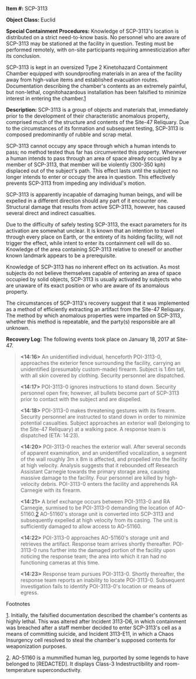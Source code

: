**Item #:** SCP-3113

**Object Class:** Euclid

**Special Containment Procedures:** Knowledge of SCP-3113's location is distributed on a strict need-to-know basis. No personnel who are aware of SCP-3113 may be stationed at the facility in question. Testing must be performed remotely, with on-site participants requiring amnesticization after its conclusion.

SCP-3113 is kept in an oversized Type 2 Kinetohazard Containment Chamber equipped with soundproofing materials in an area of the facility away from high-value items and established evacuation routes. Documentation describing the chamber's contents as an extremely painful, but non-lethal, cognitohazardous installation has been falsified to minimize interest in entering the chamber.[1](javascript:;)

**Description:** SCP-3113 is a group of objects and materials that, immediately prior to the development of their characteristic anomalous property, comprised much of the structure and contents of the Site-47 Reliquary. Due to the circumstances of its formation and subsequent testing, SCP-3113 is composed predominantly of rubble and scrap metal.

SCP-3113 cannot occupy any space through which a human intends to pass; no method tested thus far has circumvented this property. Whenever a human intends to pass through an area of space already occupied by a member of SCP-3113, that member will be violently (300-350 kph) displaced out of the subject's path. This effect lasts until the subject no longer intends to enter or occupy the area in question. This effectively prevents SCP-3113 from impeding any individual's motion.

SCP-3113 is apparently incapable of damaging human beings, and will be expelled in a different direction should any part of it encounter one. Structural damage that results from active SCP-3113, however, has caused several direct and indirect casualties.

Due to the difficulty of safely testing SCP-3113, the exact parameters for its activation are somewhat unclear. It is known that an intention to travel through every place on Earth, or the entirety of its holding facility, will not trigger the effect, while intent to enter its containment cell will do so. Knowledge of the area containing SCP-3113 relative to oneself or another known landmark appears to be a prerequisite.

Knowledge of SCP-3113 has no inherent effect on its activation. As most subjects do not believe themselves capable of entering an area of space occupied by solid objects, SCP-3113 is usually activated by subjects who are unaware of its exact position or who are aware of its anomalous property.

The circumstances of SCP-3113's recovery suggest that it was implemented as a method of efficiently extracting an artifact from the Site-47 Reliquary. The method by which anomalous properties were imparted on SCP-3113, whether this method is repeatable, and the party(s) responsible are all unknown.

**Recovery Log:** The following events took place on January 18, 2017 at Site-47.

> **<14:16>** An unidentified individual, henceforth POI-3113-0, approaches the exterior fence surrounding the facility, carrying an unidentified (presumably custom-made) firearm. Subject is 1.6m tall, with all skin covered by clothing. Security personnel are dispatched.
> 
> **<14:17>** POI-3113-0 ignores instructions to stand down. Security personnel open fire; however, all bullets become part of SCP-3113 prior to contact with the subject and are dispelled.
> 
> **<14:18>** POI-3113-0 makes threatening gestures with its firearm. Security personnel are instructed to stand down in order to minimize potential casualties. Subject approaches an exterior wall (belonging to the Site-47 Reliquary) at a walking pace. A response team is dispatched (ETA: 14:23).
> 
> **<14:20>** POI-3113-0 reaches the exterior wall. After several seconds of apparent examination, and an unidentified vocalization, a segment of the wall roughly 3m x 8m is affected, and propelled into the facility at high velocity. Analysis suggests that it rebounded off Research Assistant Carnegie towards the primary storage area, causing massive damage to the facility. Four personnel are killed by high-velocity debris. POI-3113-0 enters the facility and apprehends RA Carnegie with its firearm.
> 
> **<14:21>** A brief exchange occurs between POI-3113-0 and RA Carnegie, surmised to be POI-3113-0 demanding the location of AO-51160.[2](javascript:;) AO-51160's storage unit is converted into SCP-3113 and subsequently expelled at high velocity from its casing. The unit is sufficiently damaged to allow access to AO-51160.
> 
> **<14:22>** POI-3113-0 approaches AO-51160's storage unit and retrieves the artifact. Response team arrives shortly thereafter. POI-3113-0 runs further into the damaged portion of the facility upon noticing the response team; the area into which it ran had no functioning cameras at this time.
> 
> **<14:23>** Response team pursues POI-3113-0. Shortly thereafter, the response team reports an inability to locate POI-3113-0. Subsequent investigation fails to identify POI-3113-0's location or means of egress.

Footnotes

[1](javascript:;). Initially, the falsified documentation described the chamber's contents as highly lethal. This was altered after Incident 3113-D6, in which containment was breached after a staff member decided to enter SCP-3113's cell as a means of committing suicide, and Incident 3113-E11, in which a Chaos Insurgency cell resolved to steal the chamber's supposed contents for weaponization purposes.

[2](javascript:;). AO-51160 is a mummified human leg, purported by some legends to have belonged to \[REDACTED\]. It displays Class-3 Indestructibility and room-temperature superconductivity.